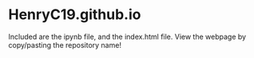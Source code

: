 # HenryC19.github.io
Included are the ipynb file, and the index.html file. View the webpage by copy/pasting the repository name!
